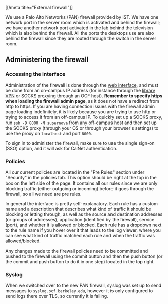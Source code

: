 [[!meta title="External firewall"]]

We use a Palo Alto Networks (PAN) firewall provided by IST. We have one network
port in the server room which is activated and behind the firewall; we have
another network port activated in the lab behind the television which is also
behind the firewall. All the ports the desktops use are also behind the
firewall since they are routed through the switch in the server room.

## Administering the firewall

### Accessing the interface

Administration of the firewall is done through the [web interface][panorama],
and must be done from an on-campus IP address (for instance through the
[library VPN][library-vpn] or SOCKS proxying through an OCF host). **Remember
to specify https when loading the firewall admin page**, as it does not have a
redirect from http to https. If you are having connection issues with the
firewall admin page loading indefinitely, it is likely because you are trying
to use http or trying to access it from an off-campus IP. To quickly set up a
SOCKS proxy, run `ssh -D 8000 -N supernova` from any off-campus host and then
set up the SOCKS proxy (through your OS or through your browser's settings) to
use the proxy on `localhost` and port `8000`.

[panorama]: https://panorama.net.berkeley.edu
[library-vpn]: https://www.lib.berkeley.edu/using-the-libraries/vpn

To sign in to administer the firewall, make sure to use the single sign-on
(SSO) option, and it will ask for CalNet authentication.

### Policies

All our current policies are located in the "Pre Rules" section under
"Security" in the policies tab. This option should be right at the top in the
box on the left side of the page. It contains all our rules since we are only
blocking traffic (either outgoing or incoming) before it goes through the
firewall, so all we need are pre rules.

In general the interface is pretty self-explanatory. Each rule has a custom
name and a description that describes what kind of traffic it should be
blocking or letting through, as well as the source and destination addresses
(or groups of addresses), application (identified by the firewall), service
(port), and whether it is allowed or blocked. Each rule has a dropdown next to
the rule name if you hover over it that leads to the log viewer, where you can
see what kind of traffic matched each rule and when the traffic was
allowed/blocked.

Any changes made to the firewall policies need to be committed and pushed to
the firewall using the commit button and then the push button (or the commit
and push button to do it in one step) located in the top right.

### Syslog

When we switched over to the new PAN firewall, syslog was set up to send
messages to `syslog.ocf.berkeley.edu`, however it is only configured to send
logs there over TLS, so currently it is failing.
